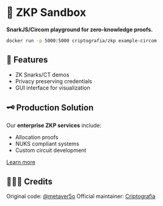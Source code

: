 # 🔮 ZKP Sandbox
**SnarkJS/Circom playground for zero-knowledge proofs.**

```bash
docker run -p 5000:5000 criptografia/zkp example-circom
```

## 🔐 Features
- ZK Snarks/CT demos
- Privacy preserving credentials
- GUI interface for visualization

## 🗝️ Production Solution
Our **enterprise ZKP services** include:
- Allocation proofs
- NUKS compliant systems
- Custom circuit development

[Learn more](https://criptografia.app/)

## 🧑‍🤝‍🧑 Credits
Original code: [@metaver5o](https://github.com/metaver5o)
 Official maintainer: [Criptografia](https://criptografia.app)
